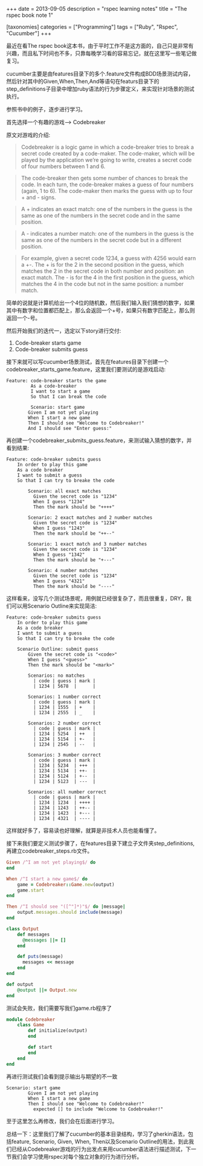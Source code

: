 +++
date = 2013-09-05
description = "rspec learning notes"
title = "The rspec book note 1"

[taxonomies]
categories = ["Programming"]
tags = ["Ruby", "Rspec", "Cucumber"]
+++

最近在看The rspec book这本书，由于平时工作不是这方面的，自己只是非常有兴趣，而且私下时间也不多，只靠每晚学习看的容易忘记，就在这里写一些笔记做复习。

cucumber主要是由features目录下的多个.feature文件构成BDD场景测试内容，然后针对其中的Given,When,Then,And等语句在featurs目录下的step_definitions子目录中增加ruby语法的行为步骤定义，来实现针对场景的测试执行。

参照书中的例子，逐步进行学习。

首先选择一个有趣的游戏--> Codebreaker

原文对游戏的介绍: 

> Codebreaker is a logic game in which a code-breaker tries to break a secret code created by a code-maker. The code-maker, which will be played by the application we’re going to write, creates a secret code of four numbers between 1 and 6.

> The code-breaker then gets some number of chances to break the code. In each turn, the code-breaker makes a guess of four numbers (again, 1 to 6). The code-maker then marks the guess with up to four + and - signs.

> A + indicates an exact match: one of the numbers in the guess is the same as one of the numbers in the secret code and in the same position.

> A - indicates a number match: one of the numbers in the guess is the same as one of the numbers in the secret code but in a different position.

> For example, given a secret code 1234, a guess with 4256 would earn a +-. The + is for the 2 in the second position in the guess, which matches the 2 in the secret code in both number and position: an exact match. The - is for the 4 in the first position in the guess, which matches the 4 in the code but not in the same position: a number match.

简单的说就是计算机给出一个4位的随机数，然后我们输入我们猜想的数字，如果其中有数字和位置都匹配上，那么会返回一个+号，如果只有数字匹配上，那么则返回一个-号。 

然后开始我们的迭代一，选定以下story进行交付: 

1. Code-breaker starts game
2. Code-breaker submits guess

接下来就可以写cucumber场景测试，首先在features目录下创建一个codebreaker_starts_game.feature，这里我们要测试的是游戏启动:

```gherkin
Feature: code-breaker starts the game
         As a code-breaker
         I want to start a game
         So that I can break the code

         Scenario: start game
	    Given I am not yet playing
	    When I start a new game
	    Then I should see "Welcome to Codebreaker!"
	    And I should see "Enter guess:"
```

再创建一个codebreaker_submits_guess.feature，来测试输入猜想的数字，并看到结果:

```gherkin
Feature: code-breaker submits guess
	In order to play this game
	As a code breaker
	I want to submit a guess
	So that I can try to breake the code

        Scenario: all exact matches
          Given the secret code is "1234"
          When I guess "1234"
          Then the mark should be "++++"
            
        Scenario: 2 exact matches and 2 number matches
          Given the secret code is "1234"
          When I guess "1243"
          Then the mark should be "++--"
            
        Scenario: 1 exact match and 3 number matches
          Given the secret code is "1234"
          When I guess "1342"
          Then the mark should be "+---"
            
        Scenario: 4 number matches
          Given the secret code is "1234"
          When I guess "4321"
          Then the mark should be "----"
```

这样看来，没写几个测试场景呢，用例就已经很复杂了，而且很重复，DRY，我们可以用Scenario Outline来实现简洁:

```gherkin
Feature: code-breaker submits guess
	In order to play this game
	As a code breaker
	I want to submit a guess
	So that I can try to breake the code

	Scenario Outline: submit guess
	    Given the secret code is "<code>"
	    When I guess "<guess>"
	    Then the mark should be "<mark>"

	    Scenarios: no matches
	      | code | guess | mark |
	      | 1234 | 5678  |      |

	    Scenarios: 1 number correct
	      | code | guess | mark |
	      | 1234 | 1555  | +    |
	      | 1234 | 2555  | _    |

	    Scenarios: 2 number correct
	      | code | guess | mark |
	      | 1234 | 5254  | ++   |
	      | 1234 | 5154  | +-   |
	      | 1234 | 2545  | --   |

	    Scenarios: 3 mumber correct
	      | code | guess | mark |
	      | 1234 | 5234  | +++  |
	      | 1234 | 5134  | ++-  |
	      | 1234 | 5124  | +--  |
	      | 1234 | 5123  | ---  |

	    Scenarios: all number correct
	      | code | guess | mark |
	      | 1234 | 1234  | ++++ |
	      | 1234 | 1243  | ++-- |
	      | 1234 | 1423  | +--- |
	      | 1234 | 4321  | ---- |
```

这样就好多了，容易读也好理解，就算是非技术人员也能看懂了。

接下来我们要定义测试步骤了，在features目录下建立子文件夹step_definitions,再建立codebreaker_steps.rb文件。

```ruby
Given /^I am not yet playing$/ do
end

When /^I start a new game$/ do
    game = Codebreaker::Game.new(output)
    game.start
end

Then /^I should see "([^"]*)"$/ do |message|
    output.messages.should include(message)
end

class Output
    def messages
      @messages ||= []
    end

    def puts(message)
      messages << message
    end
end

def output
    @output ||= Output.new
end
```

测试会失败，我们需要写我们game.rb程序了

```ruby
module Codebreaker
    class Game
    	def initialize(output)
    	end

    	def start
    	end
    end
end
```

再进行测试我们会看到提示输出与期望的不一致

```gherkin
Scenario: start game
        Given I am not yet playing
        When I start a new game
        Then I should see "Welcome to Codebreaker!"
          expected [] to include "Welcome to Codebreaker!"
```

至于这里怎么再修改，我们会在后面进行学习。

总结一下：这里我们了解了cucumber的基本目录结构，学习了gherkin语法，包括feature, Scenario, Given, When, Then以及Scenario Outline的用法，到此我们已经从Codebreaker游戏的行为出发点来用cucumber语法进行描述测试，下一节我们会学习使用rspec对每个独立对象的行为进行分析。
